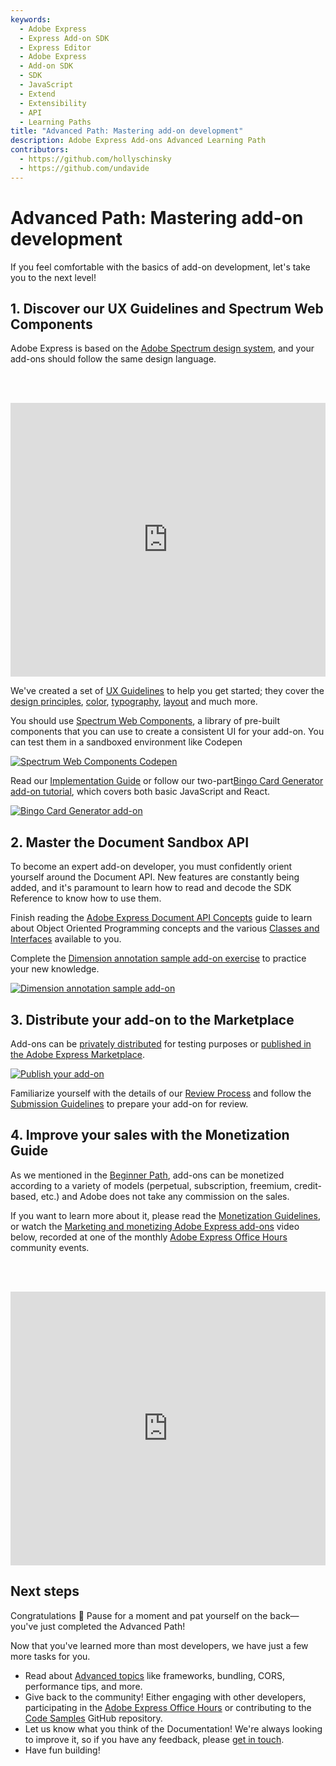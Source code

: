 ```yaml
---
keywords:
  - Adobe Express
  - Express Add-on SDK
  - Express Editor
  - Adobe Express
  - Add-on SDK
  - SDK
  - JavaScript
  - Extend
  - Extensibility
  - API
  - Learning Paths
title: "Advanced Path: Mastering add-on development"
description: Adobe Express Add-ons Advanced Learning Path
contributors:
  - https://github.com/hollyschinsky
  - https://github.com/undavide
---
```


# Advanced Path: Mastering add-on development

If you feel comfortable with the basics of add-on development, let's take you to the next level!

## 1. Discover our UX Guidelines and Spectrum Web Components

Adobe Express is based on the [Adobe Spectrum design system](https://s2.spectrum.adobe.com/), and your add-ons should follow the same design language.

<br/><br/>

<div style="display: flex; justify-content: center;">
    <iframe width="779" height="438" src="https://www.youtube.com/embed/E9atPm5djco?si=QbafmhPAKJa6R4rI" title="Designing Add-on Interfaces" frameborder="0" allow="accelerometer; autoplay; clipboard-write; encrypted-media; gyroscope; picture-in-picture; web-share" allowfullscreen></iframe>  
</div>

We've created a set of [UX Guidelines](../../resources/design/index.md) to help you get started; they cover the [design principles](../../resources/design/ux_guidelines/design_principles.md), [color](../../resources/design/ux_guidelines/visual_elements.md#color), [typography](../../resources/design/ux_guidelines/visual_elements.md#typography), [layout](../../resources/design/ux_guidelines/visual_elements.md#layout--structure) and much more.

You should use [Spectrum Web Components](https://opensource.adobe.com/spectrum-web-components/), a library of pre-built components that you can use to create a consistent UI for your add-on. You can test them in a sandboxed environment like Codepen

[![Spectrum Web Components Codepen](../../resources/tutorials/images/bingo-codepen.png)](../../resources/tutorials/spectrum-workshop/index.md#quickstart-try-spectrum-web-components)

Read our [Implementation Guide](../../resources/design/implementation_guide.md) or follow our two-part[Bingo Card Generator add-on tutorial](../../resources/tutorials/spectrum-workshop/index.md), which covers both basic JavaScript and React.

[![Bingo Card Generator add-on](../../resources/tutorials/images/bingo-v1-addon.png)](../../resources/tutorials/spectrum-workshop/index.md)

## 2. Master the Document Sandbox API

To become an expert add-on developer, you must confidently orient yourself around the Document API. New features are constantly being added, and it's paramount to learn how to read and decode the SDK Reference to know how to use them.

Finish reading the [Adobe Express Document API Concepts](../../references/document-sandbox/document-apis/concepts/index.md) guide to learn about Object Oriented Programming concepts and the various [Classes and Interfaces](../../references/document-sandbox/document-apis/concepts/index.md#classes-and-interfaces) available to you.

Complete the [Dimension annotation sample add-on exercise](../../references/document-sandbox/document-apis/concepts/index.md#from-theory-to-practice) to practice your new knowledge.

[![Dimension annotation sample add-on](../../resources/images/refs-addon-refactor.png)](../../references/document-sandbox/document-apis/concepts/index.md#from-theory-to-practice)

## 3. Distribute your add-on to the Marketplace

Add-ons can be [privately distributed](../../resources/distribute/private-dist.md) for testing purposes or [published in the Adobe Express Marketplace](../../resources/distribute/public-dist.md).

[![Publish your add-on](../../resources/distribute/img/public-listing-submission-v2.png)](../../resources/distribute/public-dist.md)

Familiarize yourself with the details of our [Review Process](../../resources/distribute/review_process/index.md) and follow the [Submission Guidelines](../../resources/distribute/guidelines/index.md) to prepare your add-on for review.

## 4. Improve your sales with the Monetization Guide

As we mentioned in the [Beginner Path](./beginner.md), add-ons can be monetized according to a variety of models (perpetual, subscription, freemium, credit-based, etc.) and Adobe does not take any commission on the sales.

If you want to learn more about it, please read the [Monetization Guidelines](../../resources/distribute/guidelines/monetization.md), or watch the [Marketing and monetizing Adobe Express add-ons](https://www.youtube.com/watch?v=gF6FU_d6QoY) video below, recorded at one of the monthly [Adobe Express Office Hours](https://developer.adobe.com/developers-live) community events.

<br/><br/>

<div style="display: flex; justify-content: center;">
    <iframe width="779" height="438" src="https://www.youtube.com/embed/gF6FU_d6QoY?si=YkooV1gOemVE1Rz5" title="YouTube video player" frameborder="0" allow="accelerometer; autoplay; clipboard-write; encrypted-media; gyroscope; picture-in-picture; web-share" referrerpolicy="strict-origin-when-cross-origin" allowfullscreen></iframe>
</div>

## Next steps

Congratulations 🎉 Pause for a moment and pat yourself on the back—you've just completed the Advanced Path!

Now that you've learned more than most developers, we have just a few more tasks for you.

- Read about [Advanced topics](../../resources/advanced-topics/frameworks-libraries-bundling.md) like frameworks, bundling, CORS, performance tips, and more.
- Give back to the community! Either engaging with other developers, participating in the [Adobe Express Office Hours](https://developer.adobe.com/developers-live) or contributing to the [Code Samples](https://github.com/AdobeDocs/express-add-on-samples) GitHub repository.
- Let us know what you think of the Documentation! We're always looking to improve it, so if you have any feedback, please [get in touch](http://discord.gg/nc3QDyFeb4).
- Have fun building!
